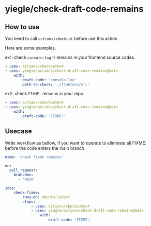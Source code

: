 # yiegle/check-draft-code-remains

## How to use

You need to call ``actions/checkout`` before use this action.

Here are some examples.

ex1: check ``console.log()`` remains in your frontend source codes.

```yaml
- uses: actions/checkout@v4
- uses: yiegle/actions/check-draft-code-remains@main
    with:
        draft-code: 'console.log'
        path-to-check: './frontend/src'
```

ex2: check ``FIXME:`` remains in your repo.
```yaml
- uses: actions/checkout@v4
- uses: yiegle/actions/check-draft-code-remains@main
    with:
        draft-code: 'FIXME:'
```

## Usecase

Write workflow as bellow, If you want to operate to eliminate all FIXME: before the code enters the main branch.

```yaml
name: 'check fixme remains'

on:
  pull_request:
    branches:
      - 'main'

jobs:
    check-fixme:
        runs-on: ubuntu-latest
        steps:
            - uses: actions/checkout@v4
            - uses: yiegle/actions/check-draft-code-remains@main
                with:
                    draft-code: 'FIXME:'
```
